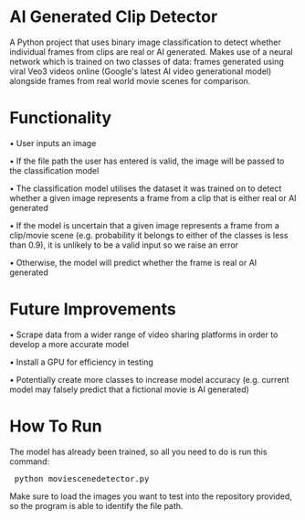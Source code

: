# AI Generated Clip Detector

A Python project that uses binary image classification to detect whether individual frames from clips are real or AI generated. Makes use of a neural network which is trained on two classes of data: frames generated using viral Veo3 videos online (Google's latest AI video generational model) alongside frames from real world movie scenes for comparison. 

# Functionality

• User inputs an image

• If the file path the user has entered is valid, the image will be passed to the classification model

• The classification model utilises the dataset it was trained on to detect whether a given image represents a frame from a clip that is either real or AI generated 

•  If the model is uncertain that a given image represents a frame from a clip/movie scene (e.g. probability it belongs to either of the classes is less than 0.9), it is unlikely to be a valid input so we raise an error

• Otherwise, the model will predict whether the frame is real or AI generated

# Future Improvements

• Scrape data from a wider range of video sharing platforms in order to develop a more accurate model

• Install a GPU for efficiency in testing

• Potentially create more classes to increase model accuracy (e.g. current model may falsely predict that a fictional movie is AI generated)

# How To Run

The model has already been trained, so all you need to do is run this command:

<pre> python moviescenedetector.py </pre>

Make sure to load the images you want to test into the repository provided, so the program is able to identify the file path.





